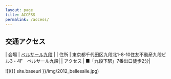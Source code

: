 ```yaml
---
layout: page
title: ACCESS
permalink: /access/
---
```

## 交通アクセス

| 会場     | [ベルサール九段](https://www.bellesalle.co.jp/shisetsu/iidabashi/bs_kudan/access/) |
| 住所     | 東京都千代田区九段北1-8-10住友不動産九段ビル3・4F　ベルサール九段|
| アクセス | ■「九段下駅」7番出口徒歩2分|

![]({{ site.baseurl }}/img/2012_bellesalle.jpg)


